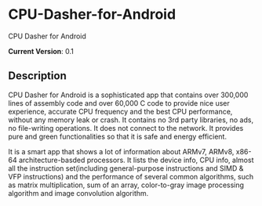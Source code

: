 # CPU-Dasher-for-Android
CPU Dasher for Android

**Current Version**: 0.1

## Description

CPU Dasher for Android is a sophisticated app that contains over 300,000 lines of assembly code and over 60,000 C code to provide nice user experience, accurate CPU frequency and the best CPU performance, without any memory leak or crash. It contains no 3rd party libraries, no ads, no file-writing operations. It does not connect to the network. It provides pure and green functionalities so that it is safe and energy efficient.

It is a smart app that shows a lot of information about ARMv7, ARMv8, x86-64 architecture-basded processors. It lists the device info, CPU info, almost all the instruction set(including general-purpose instructions and SIMD & VFP instructions) and the performance of several common algorithms, such as matrix multiplication, sum of an array, color-to-gray image processing algorithm and image convolution algorithm.


